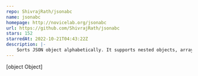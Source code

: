 ```yaml
---
repo: ShivrajRath/jsonabc
name: jsonabc
homepage: http://novicelab.org/jsonabc
url: https://github.com/ShivrajRath/jsonabc
stars: 152
starredAt: 2022-10-21T04:43:22Z
description: |-
    Sorts JSON object alphabetically. It supports nested objects, arrays and collections. Works offline and beautifies JSON object too.
---
```


[object Object]
